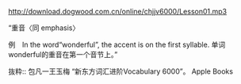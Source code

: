 http://download.dogwood.com.cn/online/chjjv6000/Lesson01.mp3

“重音〈同 emphasis〉

例　In the word“wonderful”, the accent is on the first syllable. 单词wonderful的重音在第一个音节上。”

抜粋:: 包凡一王玉梅  “新东方词汇进阶Vocabulary 6000”。 Apple Books  
